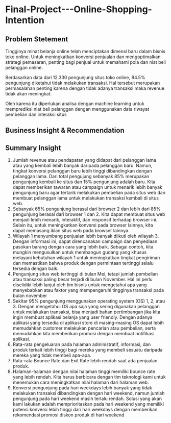 # Final-Project---Online-Shopping-Intention
## Problem Stetement
Tingginya minat belanja online telah menciptakan dimensi baru dalam bisnis toko online. Untuk meningkatkan konversi penjualan dan mengoptimalkan strategi pemasaran, penting bagi penjual untuk memahami pola dan niat beli pelanggan online.

Berdasarkan data dari 12.330 pengunjung situs toko online, 84.5% pengunjung diketahui tidak melakukan transaksi. Hal tersebut merupakan permasalahan penting karena dengan tidak adanya transaksi maka revenue tidak akan meningkat.

Oleh karena itu diperlukan analisa dengan machine learning untuk memprediksi niat beli pelanggan dengan menggunakan data riwayat pembelian dan interaksi situs

## Business Insight & Recommendation
## Summary Insight

<ol>
  <li> Jumlah revenue atau pendapatan yang didapat dari pelanggan lama atau yang kembali lebih banyak daripada pelanggan baru. Namun, tingkat konversi pelanggan baru lebih tinggi dibandingkan dengan pelanggan lama. Dari total pengujung sebanyak 85% merupakan pengunjung kembali ke situs dan 15% pengunjung adalah baru. Kita dapat memberikan tawaran atau campaign untuk menarik lebih banyak pengunjung baru agar tertarik melakukan pembelian pada situs web dan membuat pelanggan lama untuk melakukan transaksi kembali di situs web. </li>
  <li> Sebanyak 65% pengunjung berasal dari browser 2 dan lebih dari 85% pengunjung berasal dari browser 1 dan 2. Kita dapat membuat situs web menjadi lebih menarik, interaktif, dan responsif terhadap browser ini. Selain itu, untuk meningkatkan konversi pada browser lainnya, kita dapat memasang iklan situs web pada browser lainnya. </li>
  <li> Wilayah 1 menyumbang penjualan lebih banyak diikuti oleh wilayah 3. Dengan informasi ini, dapat direncanakan campaign dan penyediaan pasokan barang dengan cara yang lebih baik. Sebagai contoh, kita mungkin mengusulkan untuk membangun gudang yang khusus melayani kebutuhan wilayah 1 untuk meningkatkan tingkat pengiriman dan memastikan bahwa produk dengan permintaan tertinggi selalu tersedia dengan baik. </li>
  <li> Pengunjung situs web tertinggi di bulan Mei, tetapi jumlah pembelian atau transaksi paling besar terjadi di bulan November. Hal ini perlu diselidiki lebih lanjut oleh tim bisnis untuk mengetahui apa yang menyebabkan atau faktor yang mempengaruhi tingginya transaksi pada bulan november </li>
  <li> Sekitar 95% pengunjung menggunakan operating system (OS) 1, 2, atau 3. Dengan mengetahui OS apa saja yang sering digunakan pelanggan untuk melakukan transaksi, bisa menjadi bahan pertimbangan jika kita ingin membuat aplikasi belanja yang user friendly. Dengan adanya aplikasi yang tersedia di aplikasi store di masing-masing OS dapat lebih memudahkan customer melakukan pencarian atau pembelian, serta memudahkan kita memberikan promosi dengan membuat notifikasi aplikasi. </li>
  <li> Rata-rata pengeluaran pada halaman administratif, informasi, dan produk terkait lebih tinggi bagi mereka yang membeli sesuatu daripada mereka yang tidak membeli apa-apa. </li>
  <li> Rata-rata Bounce Rate dan Exit Rate lebih rendah saat ada penjualan produk. </li>
  <li> Halaman-halaman dengan nilai halaman tinggi memiliki bounce rate yang lebih rendah. Kita harus berbicara dengan tim teknologi kami untuk menemukan cara meningkatkan nilai halaman dari halaman web. </li>
  <li> Konversi pengunjung pada hari weekdays lebih banyak yang tidak melakukan transaksi dibandingkan dengan hari weekend, namun jumlah pengunjung pada hari weekend masih terlalu rendah. Solusi yang akan kami lakukan adalah memprioritaskan pada hari weekend yang memiliki potensi konversi lebih tinggi dari hari weekdays dengan memberikan rekomendasi promosi diskon produk di hari weekend </li>
</ol>









